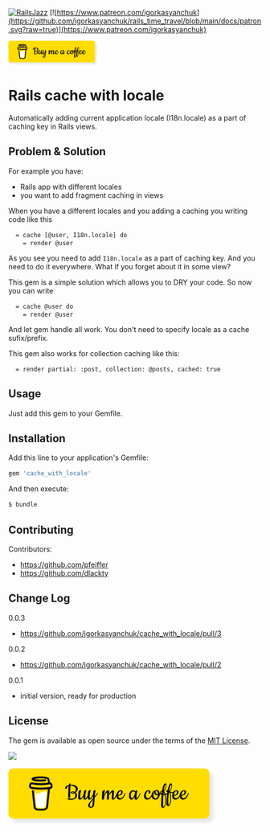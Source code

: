 [![RailsJazz](https://github.com/igorkasyanchuk/rails_time_travel/blob/main/docs/my_other.svg?raw=true)](https://www.railsjazz.com)
[![https://www.patreon.com/igorkasyanchuk](https://github.com/igorkasyanchuk/rails_time_travel/blob/main/docs/patron.svg?raw=true)](https://www.patreon.com/igorkasyanchuk)

[!["Buy Me A Coffee"](https://github.com/igorkasyanchuk/get-smart/blob/main/docs/snapshot-bmc-button-small.png?raw=true)](https://buymeacoffee.com/igorkasyanchuk)

# Rails cache with locale
Automatically adding current application locale (I18n.locale) as a part of caching key in Rails views.

## Problem & Solution
For example you have:
- Rails app with different locales
- you want to add fragment caching in views

When you have a different locales and you adding a caching you writing code like this

```
  = cache [@user, I18n.locale] do
    = render @user
```

As you see you need to add `I18n.locale` as a part of caching key. And you need to do it everywhere. What if you forget about it in some view?

This gem is a simple solution which allows you to DRY your code. So now you can write

```
  = cache @user do
    = render @user
```

And let gem handle all work. You don't need to specify locale as a cache sufix/prefix.

This gem also works for collection caching like this:

```
  = render partial: :post, collection: @posts, cached: true
```

## Usage
Just add this gem to your Gemfile.

## Installation
Add this line to your application's Gemfile:

```ruby
gem 'cache_with_locale'
```

And then execute:
```bash
$ bundle
```

## Contributing

Contributors:


- https://github.com/pfeiffer
- https://github.com/dlackty

## Change Log

0.0.3

- https://github.com/igorkasyanchuk/cache_with_locale/pull/3

0.0.2

- https://github.com/igorkasyanchuk/cache_with_locale/pull/2

0.0.1

- initial version, ready for production

## License
The gem is available as open source under the terms of the [MIT License](https://opensource.org/licenses/MIT).

[<img src="https://github.com/igorkasyanchuk/rails_time_travel/blob/main/docs/more_gems.png?raw=true"
/>](https://www.railsjazz.com/?utm_source=github&utm_medium=bottom&utm_campaign=cache_with_locale)

[!["Buy Me A Coffee"](https://github.com/igorkasyanchuk/get-smart/blob/main/docs/snapshot-bmc-button.png?raw=true)](https://buymeacoffee.com/igorkasyanchuk)
